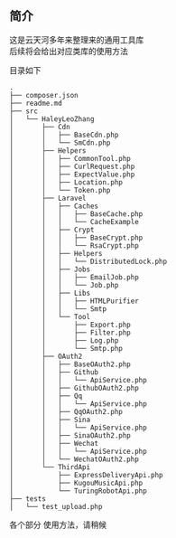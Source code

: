 ## 简介

这是云天河多年来整理来的通用工具库  
后续将会给出对应类库的使用方法  

目录如下  

    .
    ├── composer.json
    ├── readme.md
    ├── src
    │   └── HaleyLeoZhang
    │       ├── Cdn
    │       │   ├── BaseCdn.php
    │       │   └── SmCdn.php
    │       ├── Helpers
    │       │   ├── CommonTool.php
    │       │   ├── CurlRequest.php
    │       │   ├── ExpectValue.php
    │       │   ├── Location.php
    │       │   └── Token.php
    │       ├── Laravel
    │       │   ├── Caches
    │       │   │   ├── BaseCache.php
    │       │   │   └── CacheExample
    │       │   ├── Crypt
    │       │   │   ├── BaseCrypt.php
    │       │   │   └── RsaCrypt.php
    │       │   ├── Helpers
    │       │   │   └── DistributedLock.php
    │       │   ├── Jobs
    │       │   │   ├── EmailJob.php
    │       │   │   └── Job.php
    │       │   ├── Libs
    │       │   │   ├── HTMLPurifier
    │       │   │   └── Smtp
    │       │   └── Tool
    │       │       ├── Export.php
    │       │       ├── Filter.php
    │       │       ├── Log.php
    │       │       └── Smtp.php
    │       ├── OAuth2
    │       │   ├── BaseOAuth2.php
    │       │   ├── Github
    │       │   │   └── ApiService.php
    │       │   ├── GithubOAuth2.php
    │       │   ├── Qq
    │       │   │   └── ApiService.php
    │       │   ├── QqOAuth2.php
    │       │   ├── Sina
    │       │   │   └── ApiService.php
    │       │   ├── SinaOAuth2.php
    │       │   ├── Wechat
    │       │   │   └── ApiService.php
    │       │   └── WechatOAuth2.php
    │       └── ThirdApi
    │           ├── ExpressDeliveryApi.php
    │           ├── KugouMusicApi.php
    │           └── TuringRobotApi.php
    ├── tests
    │   └── test_upload.php


各个部分 使用方法，请稍候